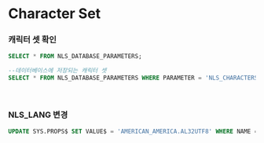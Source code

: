Character Set
===

### 캐릭터 셋 확인
```sql
SELECT * FROM NLS_DATABASE_PARAMETERS;

--데이터베이스에 저장되는 캐릭터 셋
SELECT * FROM NLS_DATABASE_PARAMETERS WHERE PARAMETER = 'NLS_CHARACTERSET';
```

<br>

### NLS_LANG 변경
```sql
UPDATE SYS.PROPS$ SET VALUE$ = 'AMERICAN_AMERICA.AL32UTF8' WHERE NAME = 'NLS_LANGUAGE';
```

### 









